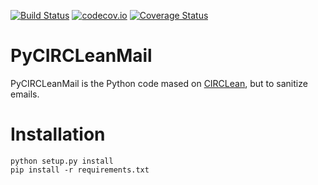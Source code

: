 [![Build Status](https://travis-ci.org/CIRCL/PyCIRCLeanMail.svg?branch=master)](https://travis-ci.org/CIRCL/PyCIRCLeanMail)
[![codecov.io](https://codecov.io/github/CIRCL/PyCIRCLeanMail/coverage.svg?branch=master)](https://codecov.io/github/CIRCL/PyCIRCLeanMail?branch=master)
[![Coverage Status](https://coveralls.io/repos/github/Rafiot/PyCIRCLeanMail/badge.svg?branch=master)](https://coveralls.io/github/Rafiot/PyCIRCLeanMail?branch=master)

# PyCIRCLeanMail

PyCIRCLeanMail is the Python code mased on [CIRCLean](https://www.circl.lu/projects/CIRCLean/), but to sanitize emails.

# Installation

~~~
python setup.py install
pip install -r requirements.txt
~~~

